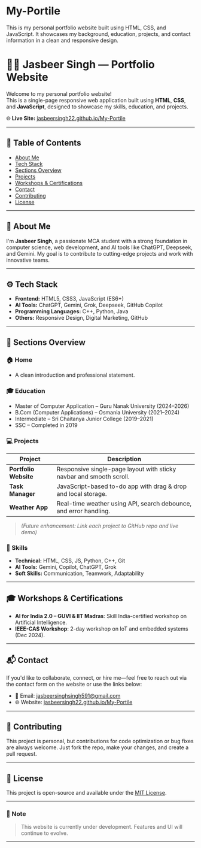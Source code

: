 # My-Portile
This is my personal portfolio website built using HTML, CSS, and JavaScript. It showcases my background, education, projects, and contact information in a clean and responsive design.
# 🧑‍💻 Jasbeer Singh — Portfolio Website

Welcome to my personal portfolio website!  
This is a single-page responsive web application built using **HTML**, **CSS**, and **JavaScript**, designed to showcase my skills, education, and projects.

🌐 **Live Site:** [jasbeersingh22.github.io/My-Portile](https://jasbeersingh22.github.io/My-Portile/)

---

## 📌 Table of Contents

- [About Me](#about-me)
- [Tech Stack](#tech-stack)
- [Sections Overview](#sections-overview)
- [Projects](#projects)
- [Workshops & Certifications](#workshops--certifications)
- [Contact](#contact)
- [Contributing](#contributing)
- [License](#license)

---

## 👋 About Me

I'm **Jasbeer Singh**, a passionate MCA student with a strong foundation in computer science, web development, and AI tools like ChatGPT, Deepseek, and Gemini. My goal is to contribute to cutting-edge projects and work with innovative teams.

---

## ⚙️ Tech Stack

- **Frontend:** HTML5, CSS3, JavaScript (ES6+)
- **AI Tools:** ChatGPT, Gemini, Grok, Deepseek, GitHub Copilot
- **Programming Languages:** C++, Python, Java
- **Others:** Responsive Design, Digital Marketing, GitHub

---

## 🧭 Sections Overview

### 🏠 Home
- A clean introduction and professional statement.

### 🎓 Education
- Master of Computer Application – Guru Nanak University (2024–2026)
- B.Com (Computer Applications) – Osmania University (2021–2024)
- Intermediate – Sri Chaitanya Junior College (2019–2021)
- SSC – Completed in 2019

### 💻 Projects

| Project       | Description |
|---------------|-------------|
| **Portfolio Website** | Responsive single-page layout with sticky navbar and smooth scroll. |
| **Task Manager**      | JavaScript-based to-do app with drag & drop and local storage. |
| **Weather App**       | Real-time weather using API, search debounce, and error handling. |

> *(Future enhancement: Link each project to GitHub repo and live demo)*

### 🧠 Skills

- **Technical:** HTML, CSS, JS, Python, C++, Git
- **AI Tools:** Gemini, Copilot, ChatGPT, Grok
- **Soft Skills:** Communication, Teamwork, Adaptability

---

## 🎓 Workshops & Certifications

- **AI for India 2.0 – GUVI & IIT Madras**: Skill India-certified workshop on Artificial Intelligence.
- **IEEE-CAS Workshop**: 2-day workshop on IoT and embedded systems (Dec 2024).

---

## 📬 Contact

If you'd like to collaborate, connect, or hire me—feel free to reach out via the contact form on the website or use the links below:

- 📧 Email: jasbeersinghsingh591@gmail.com
- 🌐 Website: [jasbeersingh22.github.io/My-Portile](https://jasbeersingh22.github.io/My-Portile/)

---

## 🤝 Contributing

This project is personal, but contributions for code optimization or bug fixes are always welcome. Just fork the repo, make your changes, and create a pull request.

---

## 📄 License

This project is open-source and available under the [MIT License](LICENSE).

---

### 📌 Note

> This website is currently under development. Features and UI will continue to evolve.

---
